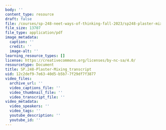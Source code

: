 ```yaml
---
body: ''
content_type: resource
draft: false
file: /courses/sp-248-neet-ways-of-thinking-fall-2023/sp248-plaster-mixing_transcript.pdf
file_size: 13707
file_type: application/pdf
image_metadata:
  caption: ''
  credit: ''
  image-alt: ''
learning_resource_types: []
license: https://creativecommons.org/licenses/by-nc-sa/4.0/
resourcetype: Document
title: SP.248-Plaster-Mixing_transcript
uid: 12c2def9-7e63-40d5-b5b7-7f29df7f3877
video_files:
  archive_url: ''
  video_captions_file: ''
  video_thumbnail_file: ''
  video_transcript_file: ''
video_metadata:
  video_speakers: ''
  video_tags: ''
  youtube_description: ''
  youtube_id: ''
---
```

